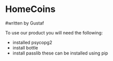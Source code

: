 # HomeCoins

#written by Gustaf

To use our product you will need the following:
- installed psycopg2
- install bottle
- install passlib 
these can be installed using pip

